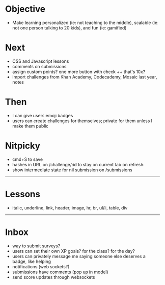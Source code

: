 # Objective

* Make learning personalized (ie: not teaching to the middle), scalable (ie: not one person talking to 20 kids), and fun (ie: gamified)

# Next

* CSS and Javascript lessons
* comments on submissions
* assign custom points? one more button with check ++ that's 10x?
* import challenges from Khan Academy, Codecademy, Mosaic last year, notes

# Then

* I can give users emoji badges
* users can create challenges for themselves; private for them unless I make them public

# Nitpicky

* cmd+S to save
* hashes in URL on /challenge/:id to stay on current tab on refresh
* show intermediate state for nil submission on /submissions

---

# Lessons

* italic, underline, link, header, image, hr, br, ul/li, table, div

---

# Inbox

* way to submit surveys?
* users can set their own XP goals? for the class? for the day?
* users can privately message me saying someone else deserves a badge, like helping
* notifications (web sockets?)
* submissions have comments (pop up in model)
* send score updates through websockets
